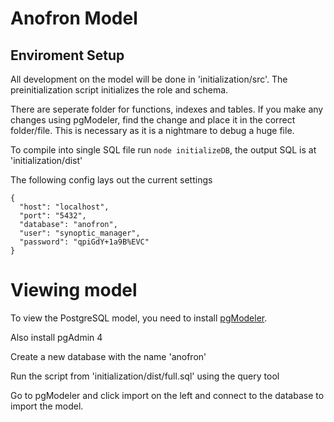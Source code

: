 # Anofron Model

## Enviroment Setup
All development on the model will be done in 'initialization/src'. The preinitialization script initializes the role and schema. 

There are seperate folder for functions, indexes and tables. If you make any changes using pgModeler, find the change and place it in the correct folder/file. This is necessary as it is a nightmare to debug a huge file.

To compile into single SQL file run `node initializeDB`, the output SQL is at 'initialization/dist'


The following config lays out the current settings
```
{
  "host": "localhost",
  "port": "5432",
  "database": "anofron",
  "user": "synoptic_manager",
  "password": "qpiGdY+1a9B%EVC"
}
```

# Viewing model
To view the PostgreSQL model, you need to install [pgModeler](https://www.pgmodeler.com.br/support/installation).

Also install pgAdmin 4

Create a new database with the name 'anofron'

Run the script from 'initialization/dist/full.sql' using the query tool

Go to pgModeler and click import on the left and connect to the database to import the model.
